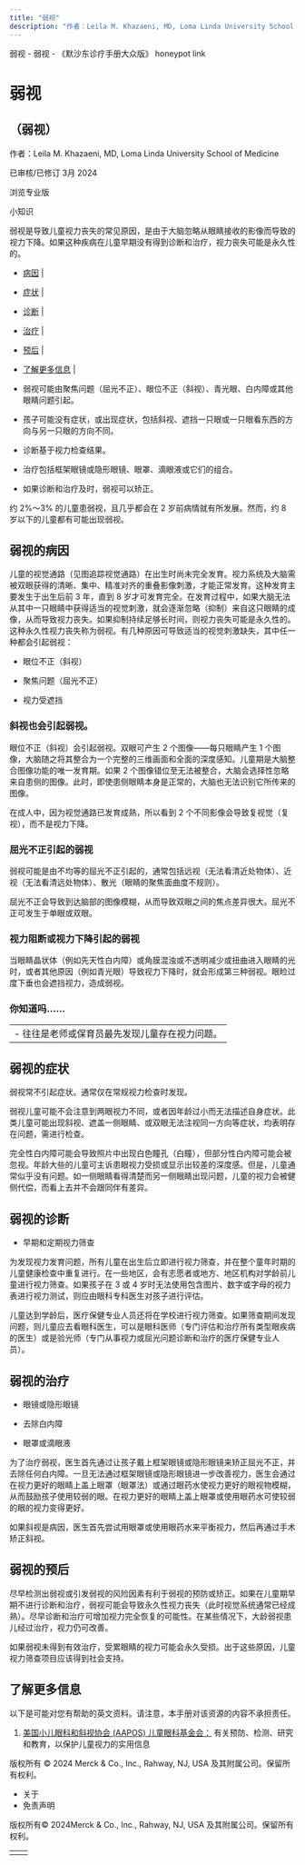 ```yaml
---
title: "弱视"
description: "作者：Leila M. Khazaeni, MD, Loma Linda University School of Medicine"
---
```


﻿弱视 \- 弱视 \- 《默沙东诊疗手册大众版》 honeypot link

# 弱视

## （弱视）

作者：Leila M. Khazaeni, MD, Loma Linda University School of Medicine

已审核/已修订 3月 2024

浏览专业版

小知识

弱视是导致儿童视力丧失的常见原因，是由于大脑忽略从眼睛接收的影像而导致的视力下降。如果这种疾病在儿童早期没有得到诊断和治疗，视力丧失可能是永久性的。

- [病因](#病因_v821060_zh) \|
- [症状](#症状_v821083_zh) \|
- [诊断](#诊断_v8968354_zh) \|
- [治疗](#治疗_v821086_zh) \|
- [预后](#预后_v8968357_zh) \|
- [了解更多信息](#了解更多信息_v39679672_zh) \|

- 弱视可能由聚焦问题（屈光不正）、眼位不正（斜视）、青光眼、白内障或其他眼睛问题引起。

- 孩子可能没有症状，或出现症状，包括斜视、遮挡一只眼或一只眼看东西的方向与另一只眼的方向不同。

- 诊断基于视力检查结果。

- 治疗包括框架眼镜或隐形眼镜、眼罩、滴眼液或它们的组合。

- 如果诊断和治疗及时，弱视可以矫正。


约 2%～3% 的儿童患弱视，且几乎都会在 2 岁前病情就有所发展。然而，约 8 岁以下的儿童都有可能出现弱视。

## 弱视的病因

儿童的视觉通路（见图追踪视觉通路）在出生时尚未完全发育。视力系统及大脑需被双眼获得的清晰、集中、精准对齐的重叠影像刺激，才能正常发育。这种发育主要发生于出生后前 3 年，直到 8 岁才可发育完全。在发育过程中，如果大脑无法从其中一只眼睛中获得适当的视觉刺激，就会逐渐忽略（抑制）来自这只眼睛的成像，从而导致视力丧失。如果抑制持续足够长时间，则视力丧失可能是永久性的。这种永久性视力丧失称为弱视。有几种原因可导致适当的视觉刺激缺失，其中任一种都会引起弱视：

- 眼位不正（斜视）

- 聚焦问题（屈光不正）

- 视力受遮挡


### 斜视也会引起弱视。

眼位不正（斜视）会引起弱视。双眼可产生 2 个图像——每只眼睛产生 1 个图像，大脑随之将其整合为一个完整的三维画面和全面的深度感知。儿童期是大脑整合图像功能的唯一发育期。如果 2 个图像错位至无法被整合，大脑会选择性忽略来自患侧的图像。此时，即使患侧眼睛本身是正常的，大脑也无法识别它所传来的图像。

在成人中，因为视觉通路已发育成熟，所以看到 2 个不同影像会导致复视觉（复视），而不是视力下降。

### 屈光不正引起的弱视

弱视可能是由不均等的屈光不正引起的，通常包括远视（无法看清近处物体）、近视（无法看清远处物体）、散光（眼睛的聚焦面曲度不规则）。

屈光不正会导致到达脑部的图像模糊，从而导致双眼之间的焦点差异很大。屈光不正可发生于单眼或双眼。

### 视力阻断或视力下降引起的弱视

当眼睛晶状体（例如先天性白内障）或角膜混浊或不透明减少或扭曲进入眼睛的光时，或者其他原因（例如青光眼）导致视力下降时，就会形成第三种弱视。眼睑过度下垂也会遮挡视力，造成弱视。

### 你知道吗……

|     |
| --- |
| - 往往是老师或保育员最先发现儿童存在视力问题。 |

## 弱视的症状

弱视常不引起症状。通常仅在常规视力检查时发现。

弱视儿童可能不会注意到两眼视力不同，或者因年龄过小而无法描述自身症状。此类儿童可能出现斜视、遮盖一侧眼睛、或双眼无法注视同一方向等症状，均表明存在问题，需进行检查。

完全性白内障可能会导致照片中出现白色瞳孔（白瞳），但部分性白内障可能会被忽视。年龄大些的儿童可主诉患眼视力受损或显示出较差的深度感。但是，儿童通常似乎没有问题。如一侧眼睛看得清楚而另一侧眼睛出现问题，儿童的视力会被健侧代偿，而看上去并不会跟同伴有差异。

## 弱视的诊断

- 早期和定期视力筛查


为发现视力发育问题，所有儿童在出生后立即进行视力筛查，并在整个童年时期的儿童健康检查中重复进行。在一些地区，会有志愿者或地方、地区机构对学龄前儿童进行视力筛查。如果孩子在 3 或 4 岁时无法使用包含图片、数字或字母的视力表进行视力测试，则应由眼科专科医生对孩子进行评估。

儿童达到学龄后，医疗保健专业人员还将在学校进行视力筛查。如果筛查期间发现问题，则儿童应去看眼科医生，可以是眼科医师（专门评估和治疗所有类型眼疾病的医生）或是验光师（专门从事视力或屈光问题诊断和治疗的医疗保健专业人员）。

## 弱视的治疗

- 眼镜或隐形眼镜

- 去除白内障

- 眼罩或滴眼液


为了治疗弱视，医生首先通过让孩子戴上框架眼镜或隐形眼镜来矫正屈光不正，并去除任何白内障。一旦无法通过框架眼镜或隐形眼镜进一步改善视力，医生会通过在视力更好的眼睛上盖上眼罩（眼罩法）或通过眼药水使视力更好的眼视物模糊，从而鼓励孩子使用较弱的眼。在视力更好的眼睛上盖上眼罩或使用眼药水可使较弱的眼的视力变得更好。

如果斜视是病因，医生首先尝试用眼罩或使用眼药水来平衡视力，然后再通过手术矫正斜视。

## 弱视的预后

尽早检测出弱视或引发弱视的风险因素有利于弱视的预防或矫正。如果在儿童期早期不进行诊断和治疗，弱视可能会导致永久性视力丧失（此时视觉系统通常已经成熟）。尽早诊断和治疗可增加视力完全恢复的可能性。在某些情况下，大龄弱视患儿经过治疗，视力仍可改善。

如果弱视未得到有效治疗，受累眼睛的视力可能会永久受损。出于这些原因，儿童视力筛查项目应该得到社会支持。

## 了解更多信息

以下是可能对您有帮助的英文资料。请注意，本手册对该资源的内容不承担责任。

1. [美国小儿眼科和斜视协会 (AAPOS) 儿童眼科基金会：](https://www.childrenseyefoundation.org/home) 有关预防、检测、研究和教育，以保护儿童视力的实用信息




版权所有 © 2024
Merck & Co., Inc., Rahway, NJ, USA 及其附属公司。保留所有权利。

- 关于
- 免责声明

版权所有© 2024Merck & Co., Inc., Rahway, NJ, USA 及其附属公司。保留所有权利。

|     |     |
| --- | --- |
|  |  |